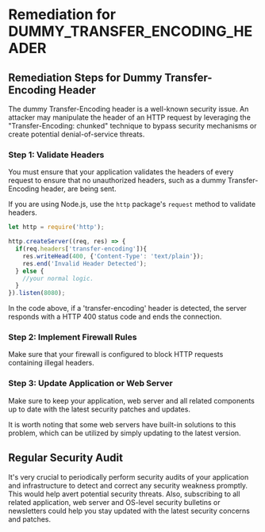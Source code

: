 # Remediation for DUMMY_TRANSFER_ENCODING_HEADER

## Remediation Steps for Dummy Transfer-Encoding Header
The dummy Transfer-Encoding header is a well-known security issue. An attacker may manipulate the header of an HTTP request by leveraging the "Transfer-Encoding: chunked" technique to bypass security mechanisms or create potential denial-of-service threats.

### Step 1: Validate Headers
You must ensure that your application validates the headers of every request to ensure that no unauthorized headers, such as a dummy Transfer-Encoding header, are being sent.

If you are using Node.js, use the `http` package's `request` method to validate headers.
```javascript
let http = require('http');

http.createServer((req, res) => {
  if(req.headers['transfer-encoding']){
    res.writeHead(400, {'Content-Type': 'text/plain'});
    res.end('Invalid Header Detected');
  } else {
    //your normal logic.
  }
}).listen(8080);
```
In the code above, if a 'transfer-encoding' header is detected, the server responds with a HTTP 400 status code and ends the connection. 

### Step 2: Implement Firewall Rules
Make sure that your firewall is configured to block HTTP requests containing illegal headers. 

### Step 3: Update Application or Web Server

Make sure to keep your application, web server and all related components up to date with the latest security patches and updates. 

It is worth noting that some web servers have built-in solutions to this problem, which can be utilized by simply updating to the latest version.

## Regular Security Audit
It's very crucial to periodically perform security audits of your application and infrastructure to detect and correct any security weakness promptly. This would help avert potential security threats. Also, subscribing to all related application, web server and OS-level security bulletins or newsletters could help you stay updated with the latest security concerns and patches. 
